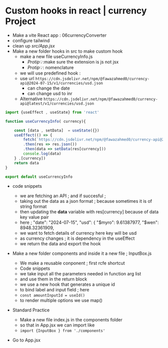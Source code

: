 # Custom hooks in react | currency Project 

- Make a vite React app : 06currencyConverter
- configure tailwind
- clean up _src/App.jsx_ 
- Make a new folder hooks in src to make custom hook 
  - make a new file useCurrencyInfo.js
    - $Protip💡$:make sure the extension is js not jsx
    - $Protip💡$: nomenclature 
  - we will use predefined hook : 
  - use url `https://cdn.jsdelivr.net/npm/@fawazahmed0/currency-api@2024-07-15/v1/currencies/usd.json` 
    - can change the date
    - can change usd to inr 
  - Alternative `https://cdn.jsdelivr.net/npm/@fawazahmed0/currency-api@latest/v1/currencies/usd.json`
```js
import {useEffect , useState} from 'react'

function useCurrencyInfo( currency){

    const [data , setData]  = useState({})
    useEffect(() => {
        fetch(`https://cdn.jsdelivr.net/npm/@fawazahmed0/currency-api@2024-07-15/v1/currencies/${currency}.json`)
        .then(res => res.json())
        .then(data => setData(res[currency]))
        console.log(data)
    } ,[currency])
    return data
}

export default useCurrencyInfo
```
- code snippets
  - we are fetching an API ; and if succesful ; 
  - taking out the data as a json format ; because sometimes it is of string format
  - then updating the **data** variable with res[currency] because of data key value pair
  - here ; "date": "2024-07-15",
  "usd": {
    "$myro": 9.61387977,
    "$wen": 8948.32361909,
  - we want to fetch details of currency here key will be usd
  - as currency changes ; it is dependency in the useEffect
  - we return the data and export the hook
    
- Make a new folder components and inside it a new file ; InputBox.js
   - We make a reusable conponent ; first rcfe shortcut 
   - Code snippets
   - we take input all the parameters needed in function arg list 
   - and use them in the return block
   - we use a new hook that generates a unique id 
   - to bind label and input field ; here
   - `const amountInputId = useId() `
   - to render multiple options we use map() 

- Standard Practice
  - Make a new file index.js in the components folder
  - so that in App.jsx we can import like 
  - `import {InputBox } from './components'`


- Go to App.jsx
